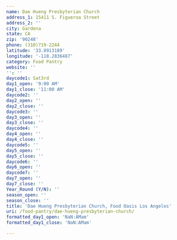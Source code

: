 ```yaml
---
name: Dae Hueng Presbyterian Church
address_1: 15411 S. Figueroa Street
address_2: ''
city: Gardena
state: CA
zip: '90248'
phone: (310)719-2244
latitude: '33.8913189'
longitude: '-118.2836487'
category: Food Pantry
website: ''
'': ''
daycode1: Sat3rd
day1_open: '9:00 AM'
day1_close: '11:00 AM'
daycode2: ''
day2_open: ''
day2_close: ''
daycode3: ''
day3_open: ''
day3_close: ''
daycode4: ''
day4_open: ''
day4_close: ''
daycode5: ''
day5_open: ''
day5_close: ''
daycode6: ''
day6_open: ''
daycode7: ''
day7_open: ''
day7_close: ''
Year_Round (Y/N): ''
season_open: ''
season_close: ''
title: 'Dae Hueng Presbyterian Church, Food Oasis Los Angeles'
uri: /food-pantry/dae-hueng-presbyterian-church/
formatted_day1_open: 'NaN:AMam'
formatted_day1_close: 'NaN:AMam'

---
```

